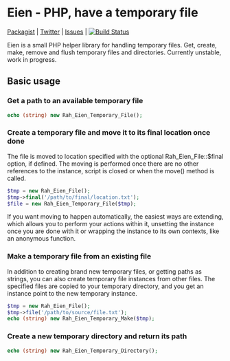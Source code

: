 Eien - PHP, have a temporary file
====

[Packagist](https://packagist.org/packages/rah/eien) | [Twitter](http://twitter.com/gocom) | [Issues](http://github.com/gocom/eien/issues) | [![Build Status](https://travis-ci.org/gocom/eien.png?branch=master)](https://travis-ci.org/gocom/eien)

Eien is a small PHP helper library for handling temporary files. Get, create, make, remove and flush temporary files and directories. Currently unstable, work in progress.

Basic usage
----

### Get a path to an available temporary file

```php
echo (string) new Rah_Eien_Temporary_File();
```

### Create a temporary file and move it to its final location once done

The file is moved to location specified with the optional Rah_Eien_File::$final option, if defined. The moving is performed once there are no other references to the instance, script is closed or when the move() method is called.

```php
$tmp = new Rah_Eien_File();
$tmp->final('/path/to/final/location.txt');
$file = new Rah_Eien_Temporary_File($tmp);
```

If you want moving to happen automatically, the easiest ways are extending, which allows you to perform your actions within it, unsetting the instance once you are done with it or wrapping the instance to its own contexts, like an anonymous function.

### Make a temporary file from an existing file

In addition to creating brand new temporary files, or getting paths as strings, you can also create temporary file instances from other files. The specified files are copied to your temporary directory, and you get an instance point to the new temporary instance.

```php
$tmp = new Rah_Eien_File();
$tmp->file('/path/to/source/file.txt');
echo (string) new Rah_Eien_Temporary_Make($tmp);
```

### Create a new temporary directory and return its path

```php
echo (string) new Rah_Eien_Temporary_Directory();
```